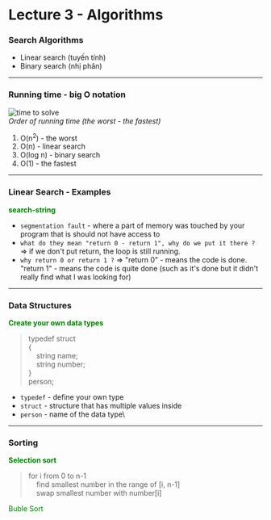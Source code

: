 # Lecture 3 - Algorithms
### Search Algorithms
- Linear search (tuyến tính)
- Binary search (nhị phân)

---
### Running time - big O notation 
![time to solve](https://cs50.harvard.edu/x/2023/notes/3/cs50Week3Slide042.png) \
*Order of running time (the worst - the fastest)*
1. O(n<sup>2</sup>) - the worst
2. O(n) - linear search 
3. O(log n) - binary search
4. O(1) - the fastest 
---
### Linear Search - Examples 
<font color="green">**search-string**</font>
- `segmentation fault` - where a part of memory was touched by your program that is should not have access to
- `what do they mean "return 0 - return 1", why do we put it there ?` => if we don't put return, the loop is still running.
- `why return 0 or return 1 ?` => "return 0" - means the code is done. "return 1" - means the code is quite done (such as it's done but it didn't really find what I was looking for)
--- 
### Data Structures 
<font color="green">**Create your own data types**</font>
> typedef struct\
>{\
>   &nbsp;&nbsp;&nbsp;&nbsp;string name;\
>   &nbsp;&nbsp;&nbsp;&nbsp;string number;\
>}\
> person;
- `typedef` - define your own type
- `struct` - structure that has multiple values inside 
- `person` - name of the data type\ 
---
### Sorting
<font color="green">**Selection sort**</font>
>for i from 0 to n-1\
>&nbsp;&nbsp;&nbsp;&nbsp;find smallest number in the range of [i, n-1]\
>&nbsp;&nbsp;&nbsp;&nbsp;swap smallest number with number[i]

<font color="green">Buble Sort</font>